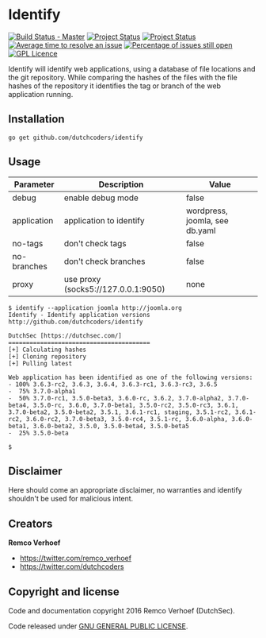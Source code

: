 # Identify

[![Build Status - Master](https://travis-ci.org/dutchcoders/identify.svg?branch=master)](https://travis-ci.org/dutchcoders/identify)
[![Project Status](http://opensource.box.com/badges/active.svg)](http://opensource.box.com/badges)
[![Project Status](http://opensource.box.com/badges/maintenance.svg)](http://opensource.box.com/badges)
[![Average time to resolve an issue](http://isitmaintained.com/badge/resolution/dutchcoders/identify.svg)](http://isitmaintained.com/project/dutchcoders/identify "Average time to resolve an issue")
[![Percentage of issues still open](http://isitmaintained.com/badge/open/dutchcoders/identify.svg)](http://isitmaintained.com/project/dutchcoders/identify "Percentage of issues still open")
[![GPL Licence](https://badges.frapsoft.com/os/gpl/gpl.png?v=103)](https://opensource.org/licenses/GPL-3.0/)

Identify will identify web applications, using a database of file locations and the git repository. While comparing the hashes of the files with the file hashes of the repository it identifies the tag or branch of the web application running.


## Installation

```
go get github.com/dutchcoders/identify
```

## Usage

Parameter | Description | Value
--- | --- | ---
debug | enable debug mode| false
application | application to identify | wordpress, joomla, see db.yaml
no-tags | don't check tags | false
no-branches | don't check branches | false
proxy | use proxy (socks5://127.0.0.1:9050) | none


```
$ identify --application joomla http://joomla.org
Identify - Identify application versions
http://github.com/dutchcoders/identify

DutchSec [https://dutchsec.com/]
========================================
[+] Calculating hashes
[+] Cloning repository
[+] Pulling latest

Web application has been identified as one of the following versions:
- 100% 3.6.3-rc2, 3.6.3, 3.6.4, 3.6.3-rc1, 3.6.3-rc3, 3.6.5
-  75% 3.7.0-alpha1
-  50% 3.7.0-rc1, 3.5.0-beta3, 3.6.0-rc, 3.6.2, 3.7.0-alpha2, 3.7.0-beta4, 3.5.0-rc, 3.6.0, 3.7.0-beta1, 3.5.0-rc2, 3.5.0-rc3, 3.6.1, 3.7.0-beta2, 3.5.0-beta2, 3.5.1, 3.6.1-rc1, staging, 3.5.1-rc2, 3.6.1-rc2, 3.6.0-rc2, 3.7.0-beta3, 3.5.0-rc4, 3.5.1-rc, 3.6.0-alpha, 3.6.0-beta1, 3.6.0-beta2, 3.5.0, 3.5.0-beta4, 3.5.0-beta5
-  25% 3.5.0-beta

$
```

## Disclaimer

Here should come an appropriate disclaimer, no warranties and identify shouldn't be used for malicious intent.

## Creators

**Remco Verhoef**
- <https://twitter.com/remco_verhoef>
- <https://twitter.com/dutchcoders>

## Copyright and license

Code and documentation copyright 2016 Remco Verhoef (DutchSec).

Code released under [GNU GENERAL PUBLIC LICENSE](LICENSE).
